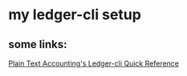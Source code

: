 # my ledger-cli setup


## some links:

[Plain Text Accounting's Ledger-cli Quick Reference](http://plaintextaccounting.org/quickref/#h.n9q16dsjsoye)

